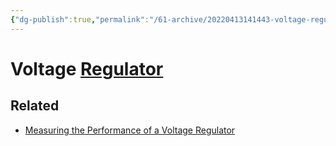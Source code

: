 ```yaml
---
{"dg-publish":true,"permalink":"/61-archive/20220413141443-voltage-regulator/","dgHomeLink":true,"dgPassFrontmatter":false}
---
```



# Voltage [Regulator](20220221170530-regulator.md)

## Related

- [Measuring the Performance of a Voltage Regulator](20220413140930-measuring-the-performance-of-a-voltage-regulator.md)

